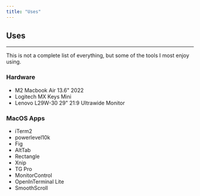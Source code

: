 ```yaml
---
title: "Uses"
---
```


## Uses

---

This is not a complete list of everything, but some of the tools I most enjoy using.

### Hardware

- M2 Macbook Air 13.6" 2022
- Logitech MX Keys Mini
- Lenovo L29W-30 29" 21:9 Ultrawide Monitor

### MacOS Apps

- iTerm2
- powerlevel10k
- Fig
- AltTab
- Rectangle
- Xnip
- TG Pro
- MonitorControl
- OpenInTerminal Lite
- SmoothScroll
